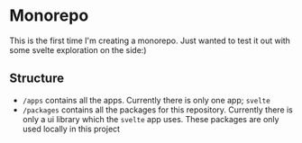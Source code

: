 # Monorepo

This is the first time I'm creating a monorepo. Just wanted to test it out with some svelte exploration on the side:)

## Structure

- `/apps` contains all the apps. Currently there is only one app; `svelte`
- `/packages` contains all the packages for this repository. Currently there is only a ui library which the `svelte` app uses. These packages are only used locally in this project
